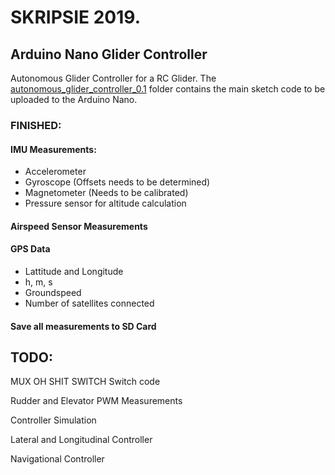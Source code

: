 
# SKRIPSIE 2019. 
## Arduino Nano Glider Controller
Autonomous Glider Controller for a RC Glider. The [autonomous_glider_controller_0.1](autonomous_glider_controller_0.1) folder contains the main sketch code to be uploaded to the Arduino Nano.

### FINISHED:
#### IMU Measurements:
- Accelerometer
- Gyroscope    (Offsets needs to be determined)
- Magnetometer (Needs to be calibrated)
- Pressure sensor for altitude calculation

#### Airspeed Sensor Measurements

#### GPS Data
- Lattitude and Longitude
- h, m, s
- Groundspeed
- Number of satellites connected

#### Save all measurements to SD Card


## TODO:
MUX OH SHIT SWITCH Switch code

Rudder and Elevator PWM Measurements

Controller Simulation

Lateral and Longitudinal Controller 

Navigational Controller


